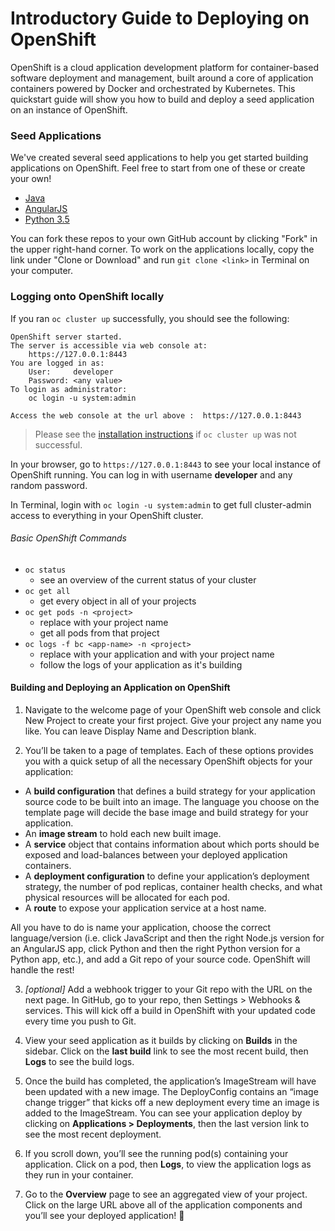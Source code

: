 # Introductory Guide to Deploying on OpenShift
OpenShift is a cloud application development platform for container-based software deployment and management, built around a core of application containers powered by Docker and orchestrated by Kubernetes. This quickstart guide will show you how to build and deploy a seed application on an instance of OpenShift.

### Seed Applications
We've created several seed applications to help you get started building applications on OpenShift. Feel free to start from one of these or create your own!
* [Java](https://github.com/rynefagin/java-seed-ghc)
* [AngularJS](https://github.com/ematusov/ghc-angular-seed)
* [Python 3.5](https://github.com/eleanordare/flask-python-openshift)

You can fork these repos to your own GitHub account by clicking "Fork" in the upper right-hand corner. To work on the applications locally, copy the link under "Clone or Download" and run `git clone <link>` in Terminal on your computer.

### Logging onto OpenShift locally
If you ran `oc cluster up` successfully, you should see the following:

```
OpenShift server started.
The server is accessible via web console at:
    https://127.0.0.1:8443
You are logged in as:
    User:     developer
    Password: <any value>
To login as administrator:
    oc login -u system:admin

Access the web console at the url above :  https://127.0.0.1:8443
```

> Please see the [installation instructions](https://github.com/eleanordare/red-hat-osd-2017/blob/master/install.md) if `oc cluster up` was not successful.

In your browser, go to `https://127.0.0.1:8443` to see your local instance of OpenShift running. You can log in with username **developer** and any random password.

In Terminal, login with `oc login -u system:admin` to get full cluster-admin access to everything in your OpenShift cluster.

###### Basic OpenShift Commands
* `oc status`
  * see an overview of the current status of your cluster
* `oc get all`
  * get every object in all of your projects
* `oc get pods -n <project>`
  * replace <project> with your project name
  * get all pods from that project
* `oc logs -f bc <app-name> -n <project>`
  * replace <app-name> with your application and <project> with your project name
  * follow the logs of your application as it's building


#### Building and Deploying an Application on OpenShift

1. Navigate to the welcome page of your OpenShift web console and click New Project to create your first project. Give your project any name you like. You can leave Display Name and Description blank.

2. You’ll be taken to a page of templates. Each of these options provides you with a quick setup of all the necessary OpenShift objects for your application:
  * A **build configuration** that defines a build strategy for your application source code to be built into an image. The language you choose on the template page will decide the base image and build strategy for your application.
  * An **image stream** to hold each new built image.
  * A **service** object that contains information about which ports should be exposed and load-balances between your deployed application containers.
  * A **deployment configuration** to define your application’s deployment strategy, the number of pod replicas, container health checks, and what physical resources will be allocated for each pod.
  * A **route** to expose your application service at a host name.

  All you have to do is name your application, choose the correct language/version (i.e. click JavaScript and then the right Node.js version for an AngularJS app, click Python and then the right Python version for a Python app, etc.), and add a Git repo of your source code. OpenShift will handle the rest!

3. *[optional]* Add a webhook trigger to your Git repo with the URL on the next page. In GitHub, go to your repo, then Settings > Webhooks & services. This will kick off a build in OpenShift with your updated code every time you push to Git.

4. View your seed application as it builds by clicking on **Builds** in the sidebar. Click on the **last build** link to see the most recent build, then **Logs** to see the build logs.

5. Once the build has completed, the application’s ImageStream will have been updated with a new image. The DeployConfig contains an “image change trigger” that kicks off a new deployment every time an image is added to the ImageStream. You can see your application deploy by clicking on **Applications > Deployments**, then the last version link to see the most recent deployment.

6. If you scroll down, you’ll see the running pod(s) containing your application. Click on a pod, then **Logs**, to view the application logs as they run in your container.

7. Go to the **Overview** page to see an aggregated view of your project. Click on the large URL above all of the application components and you’ll see your deployed application!

